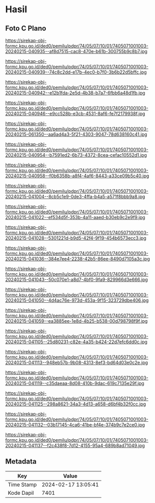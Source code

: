 # Hasil

## Foto C Plano

https://sirekap-obj-formc.kpu.go.id/ded0/pemilu/pdpr/74/05/07/10/01/7405071001003-20240215-040935--af8d7515-cac8-470e-b61b-300755b9c8b7.jpg

https://sirekap-obj-formc.kpu.go.id/ded0/pemilu/pdpr/74/05/07/10/01/7405071001003-20240215-040939--74c8c2dd-e17b-4ec0-b7f0-3b6b22d5bffc.jpg

https://sirekap-obj-formc.kpu.go.id/ded0/pemilu/pdpr/74/05/07/10/01/7405071001003-20240215-040942--e12b1fda-2e5d-4b38-b7a7-6fbb6a48d1fb.jpg

https://sirekap-obj-formc.kpu.go.id/ded0/pemilu/pdpr/74/05/07/10/01/7405071001003-20240215-040946--e9cc528b-e3cb-4531-8af6-fe7f2179938f.jpg

https://sirekap-obj-formc.kpu.go.id/ded0/pemilu/pdpr/74/05/07/10/01/7405071001003-20240215-061350--aa6ad4a3-5f21-4303-9047-78d638160c41.jpg

https://sirekap-obj-formc.kpu.go.id/ded0/pemilu/pdpr/74/05/07/10/01/7405071001003-20240215-040954--b7591ed2-6b73-4372-8cea-cefac10552d1.jpg

https://sirekap-obj-formc.kpu.go.id/ded0/pemilu/pdpr/74/05/07/10/01/7405071001003-20240215-040958--f0b6358b-a8f4-4af6-8443-a33ce09b5c40.jpg

https://sirekap-obj-formc.kpu.go.id/ded0/pemilu/pdpr/74/05/07/10/01/7405071001003-20240215-041004--8cb5c1e9-0de3-4ffa-b4a5-a571f8bbb9a8.jpg

https://sirekap-obj-formc.kpu.go.id/ded0/pemilu/pdpr/74/05/07/10/01/7405071001003-20240215-041022--ef534d5f-353b-4a11-aaed-b30eb9c2e9f9.jpg

https://sirekap-obj-formc.kpu.go.id/ded0/pemilu/pdpr/74/05/07/10/01/7405071001003-20240215-041028--5301221d-b9d5-42f4-9f19-454b6573ecc3.jpg

https://sirekap-obj-formc.kpu.go.id/ded0/pemilu/pdpr/74/05/07/10/01/7405071001003-20240215-041036--384e7ee4-2238-42b5-86ee-8490d7105a3c.jpg

https://sirekap-obj-formc.kpu.go.id/ded0/pemilu/pdpr/74/05/07/10/01/7405071001003-20240215-041043--50c070e1-a8d7-4bf0-9fa9-829966d3e666.jpg

https://sirekap-obj-formc.kpu.go.id/ded0/pemilu/pdpr/74/05/07/10/01/7405071001003-20240215-041050--4d4ac76e-973d-453a-9f15-323729dbe406.jpg

https://sirekap-obj-formc.kpu.go.id/ded0/pemilu/pdpr/74/05/07/10/01/7405071001003-20240215-041059--ea3885ee-1e8d-4b25-b538-00d798798f9f.jpg

https://sirekap-obj-formc.kpu.go.id/ded0/pemilu/pdpr/74/05/07/10/01/7405071001003-20240215-041105--25d80231-c82e-4a35-b424-22d7efc6dd0c.jpg

https://sirekap-obj-formc.kpu.go.id/ded0/pemilu/pdpr/74/05/07/10/01/7405071001003-20240215-041113--948eb57b-9b08-4313-8ef3-bd64d03e0c2e.jpg

https://sirekap-obj-formc.kpu.go.id/ded0/pemilu/pdpr/74/05/07/10/01/7405071001003-20240215-041119--c35daeaa-8d08-410b-9dac-619c7135e29f.jpg

https://sirekap-obj-formc.kpu.go.id/ded0/pemilu/pdpr/74/05/07/10/01/7405071001003-20240215-041125--298a8621-34a3-4d13-a658-d6bf4b32f0cc.jpg

https://sirekap-obj-formc.kpu.go.id/ded0/pemilu/pdpr/74/05/07/10/01/7405071001003-20240215-041132--03b17145-4ca6-41be-bf4e-374b9c7e2ce0.jpg

https://sirekap-obj-formc.kpu.go.id/ded0/pemilu/pdpr/74/05/07/10/01/7405071001003-20240215-041137--f2c438f8-7d12-4155-95a4-689b8ad71049.jpg


## Metadata

| Key        | Value               |
| ---------- | ------------------- |
| Time Stamp | 2024-02-17 13:05:41 |
| Kode Dapil | 7401                |



